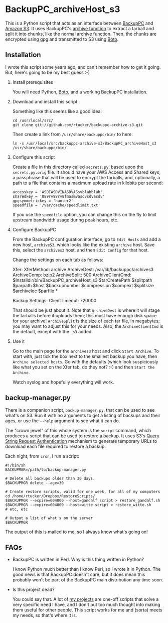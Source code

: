 BackupPC_archiveHost_s3
=======================

This is a Python script that acts as an interface between
[BackupPC](http://backuppc.sourceforge.net/) and
[Amazon S3](http://aws.amazon.com/s3/).  It uses BackupPC's
[archive function](http://backuppc.sourceforge.net/faq/BackupPC.html#archive_functions)
to extract a tarball and split it into chunks, like the normal archive
function.  Then, the chunks are encrypted using gpg and transmitted to
S3 using [Boto](http://code.google.com/p/boto/).

Installation
------------

I wrote this script some years ago, and can't remember how to get it going.
But, here's going to be my best guess :-)

1.  Install prerequisites

    You will need Python, [Boto](http://code.google.com/p/boto/), and a
    working BackupPC installation.

2.  Download and install this script

    Something like this seems like a good idea:

        cd /usr/local/src/
        git clone git://github.com/rtucker/backuppc-archive-s3.git

    Then create a link from `/usr/share/backuppc/bin/` to here:

        ln -s /usr/local/src/backuppc-archive-s3/BackupPC_archiveHost_s3 /usr/share/backuppc/bin/

3.  Configure this script

    Create a file in this directory called `secrets.py`, based upon the
    `secrets.py.orig` file.  It should have your AWS Access and Shared keys,
    a passphrase that will be used to encrypt the tarballs, and, optionally,
    a path to a file that contains a maximum upload rate in kilobits per
    second:

        accesskey = 'ASDIASDVINASDVASsvblahblah'
        sharedkey = '889rv98rv8fmasmvasdvsdvasdv'
        gpgsymmetrickey = 'hunter2'
        speedfile = '/var/cache/speedlimit.txt'

    If you use the `speedfile` option, you can change this on the fly to
    limit upstream bandwidth usage during peak hours, etc.

4.  Configure BackupPC

    From the BackupPC configuration interface, go to `Edit Hosts` and add a
    new host, `archiveS3`, which looks like the existing `archive` host.
    Save this, select the `archives3` host, and then `Edit Config` for that
    host.

    Change the settings on each tab as follows:

    Xfer:
        XferMethod:         archive
        ArchiveDest:        /var/lib/backuppc/archives3
        ArchiveComp:        bzip2
        ArchiveSplit:       500
        ArchiveClientCmd:   $Installdir/bin/BackupPC_archiveHost_s3 $tarCreatePath $splitpath $parpath $host $backupnumber $compression $compext $splitsize $archiveloc $parfile *

    Backup Settings:
        ClientTimeout:      720000

    That should be just about it.  Note that `ArchiveDest` is where it will
    stage the tarballs before it uploads them; this must have enough disk
    space for your archive!  `ArchiveSplit` is the size of each tar file,
    in megabytes; you may want to adjust this for your needs.  Also, the
    `ArchiveClientCmd` is the default, except with the `_s3` added.

5.  Use it

    Go to the main page for the `archives3` host and click `Start Archive`.
    To start with, just tick the box next to the smallest backup you have,
    then `Archive selected hosts`.  Go with the defaults (which look
    suspiciously like what you set on the Xfer tab, do they not?  :-) and
    then `Start the Archive`.

    Watch syslog and hopefully everything will work.

backup-manager.py
-----------------

There is a companion script, `backup-manager.py`, that can be used to see
what's on S3.  Run it with no arguments to get a listing of backups and
their ages, or use the `--help` argument to see what it can do.

The "crown jewel" of this whole system is the `script` command, which
produces a script that can be used to restore a backup.  It uses S3's
[Query String Request Authentication](http://docs.amazonwebservices.com/AmazonS3/latest/dev/index.html?RESTAuthentication.html#RESTAuthenticationQueryStringAuth)
mechanism to generate temporary URLs to download each file required to
restore a backup.

Each night, from `cron`, I run a script:

    #!/bin/sh
    BACKUPMGR=/path/to/backup-manager.py

    # Delete all backups older than 30 days.
    $BACKUPMGR delete --age=30

    # Create restore scripts, valid for one week, for all of my computers
    cd /home/rtucker/Dropbox/RestoreScripts/
    $BACKUPMGR --expire=604800 --host=gandalf script > restore_gandalf.sh
    $BACKUPMGR --expire=604800 --host=witte script > restore_witte.sh
    # etc, etc

    # Output a list of what's on the server
    $BACKUPMGR

The output of this is mailed to me, so I always know what's going on!

FAQs
----
*   BackupPC is written in Perl.  Why is this thing written in Python?

    I know Python much better than I know Perl, so I wrote it in Python.
    The good news is that BackupPC doesn't care, but it does mean this
    probably won't be part of the BackupPC main distribution any time soon.

*   Is this project dead?

    You could say that.  A lot of [my projects](https://github.com/rtucker/)
    are one-off scripts that solve a very specific need I have, and I don't
    put too much thought into making them useful for other people.  This
    script works for me and (sorta) meets my needs, so that's where it is.
